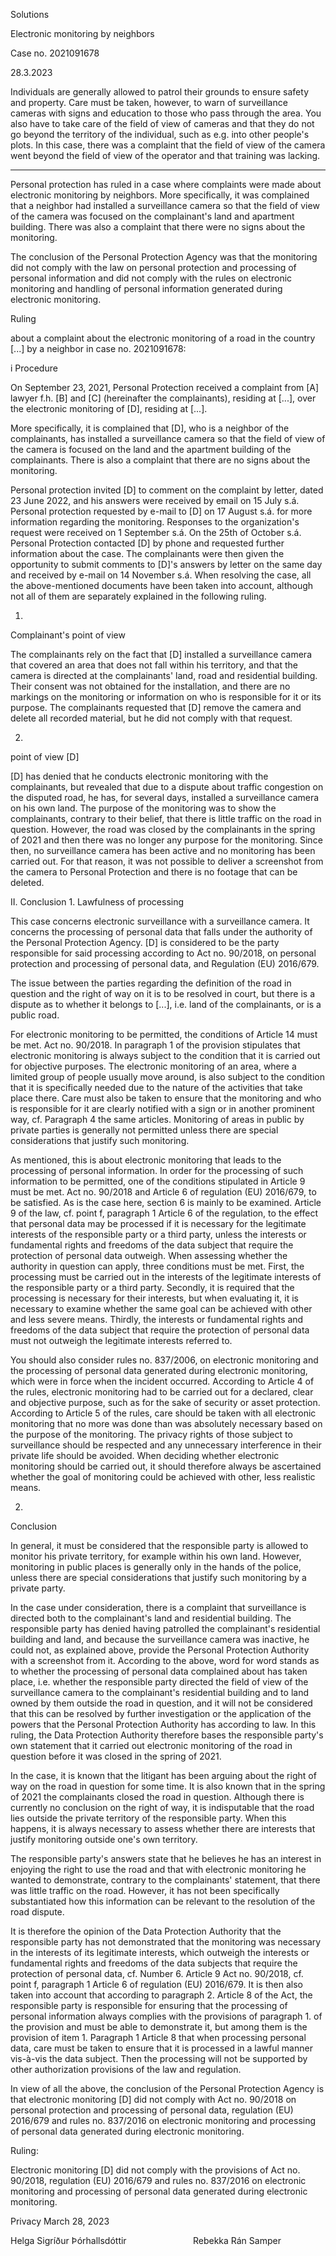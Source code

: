 Solutions

Electronic monitoring by neighbors

Case no. 2021091678

28.3.2023

Individuals are generally allowed to patrol their grounds to ensure safety and property. Care must be taken, however, to warn of surveillance cameras with signs and education to those who pass through the area. You also have to take care of the field of view of cameras and that they do not go beyond the territory of the individual, such as e.g. into other people's plots. In this case, there was a complaint that the field of view of the camera went beyond the field of view of the operator and that training was lacking.

----

Personal protection has ruled in a case where complaints were made about electronic monitoring by neighbors. More specifically, it was complained that a neighbor had installed a surveillance camera so that the field of view of the camera was focused on the complainant's land and apartment building. There was also a complaint that there were no signs about the monitoring.

The conclusion of the Personal Protection Agency was that the monitoring did not comply with the law on personal protection and processing of personal information and did not comply with the rules on electronic monitoring and handling of personal information generated during electronic monitoring.

Ruling

about a complaint about the electronic monitoring of a road in the country \[...\] by a neighbor in case no. 2021091678:

i
Procedure

On September 23, 2021, Personal Protection received a complaint from \[A\] lawyer f.h. \[B\] and \[C\] (hereinafter the complainants), residing at \[...\], over the electronic monitoring of \[D\], residing at \[...\].

More specifically, it is complained that \[D\], who is a neighbor of the complainants, has installed a surveillance camera so that the field of view of the camera is focused on the land and the apartment building of the complainants. There is also a complaint that there are no signs about the monitoring.

Personal protection invited \[D\] to comment on the complaint by letter, dated 23 June 2022, and his answers were received by email on 15 July s.á. Personal protection requested by e-mail to \[D\] on 17 August s.á. for more information regarding the monitoring. Responses to the organization's request were received on 1 September s.á. On the 25th of October s.á. Personal Protection contacted \[D\] by phone and requested further information about the case. The complainants were then given the opportunity to submit comments to \[D\]'s answers by letter on the same day and received by e-mail on 14 November s.á. When resolving the case, all the above-mentioned documents have been taken into account, although not all of them are separately explained in the following ruling.

1.
Complainant's point of view

The complainants rely on the fact that \[D\] installed a surveillance camera that covered an area that does not fall within his territory, and that the camera is directed at the complainants' land, road and residential building. Their consent was not obtained for the installation, and there are no markings on the monitoring or information on who is responsible for it or its purpose. The complainants requested that \[D\] remove the camera and delete all recorded material, but he did not comply with that request.

2.
point of view \[D\]

\[D\] has denied that he conducts electronic monitoring with the complainants, but revealed that due to a dispute about traffic congestion on the disputed road, he has, for several days, installed a surveillance camera on his own land. The purpose of the monitoring was to show the complainants, contrary to their belief, that there is little traffic on the road in question. However, the road was closed by the complainants in the spring of 2021 and then there was no longer any purpose for the monitoring. Since then, no surveillance camera has been active and no monitoring has been carried out. For that reason, it was not possible to deliver a screenshot from the camera to Personal Protection and there is no footage that can be deleted.

II.
Conclusion
1.
Lawfulness of processing

This case concerns electronic surveillance with a surveillance camera. It concerns the processing of personal data that falls under the authority of the Personal Protection Agency. \[D\] is considered to be the party responsible for said processing according to Act no. 90/2018, on personal protection and processing of personal data, and Regulation (EU) 2016/679.

The issue between the parties regarding the definition of the road in question and the right of way on it is to be resolved in court, but there is a dispute as to whether it belongs to \[...\], i.e. land of the complainants, or is a public road.

For electronic monitoring to be permitted, the conditions of Article 14 must be met. Act no. 90/2018. In paragraph 1 of the provision stipulates that electronic monitoring is always subject to the condition that it is carried out for objective purposes. The electronic monitoring of an area, where a limited group of people usually move around, is also subject to the condition that it is specifically needed due to the nature of the activities that take place there. Care must also be taken to ensure that the monitoring and who is responsible for it are clearly notified with a sign or in another prominent way, cf. Paragraph 4 the same articles. Monitoring of areas in public by private parties is generally not permitted unless there are special considerations that justify such monitoring.

As mentioned, this is about electronic monitoring that leads to the processing of personal information. In order for the processing of such information to be permitted, one of the conditions stipulated in Article 9 must be met. Act no. 90/2018 and Article 6 of regulation (EU) 2016/679, to be satisfied. As is the case here, section 6 is mainly to be examined. Article 9 of the law, cf. point f, paragraph 1 Article 6 of the regulation, to the effect that personal data may be processed if it is necessary for the legitimate interests of the responsible party or a third party, unless the interests or fundamental rights and freedoms of the data subject that require the protection of personal data outweigh. When assessing whether the authority in question can apply, three conditions must be met. First, the processing must be carried out in the interests of the legitimate interests of the responsible party or a third party. Secondly, it is required that the processing is necessary for their interests, but when evaluating it, it is necessary to examine whether the same goal can be achieved with other and less severe means. Thirdly, the interests or fundamental rights and freedoms of the data subject that require the protection of personal data must not outweigh the legitimate interests referred to.

You should also consider rules no. 837/2006, on electronic monitoring and the processing of personal data generated during electronic monitoring, which were in force when the incident occurred. According to Article 4 of the rules, electronic monitoring had to be carried out for a declared, clear and objective purpose, such as for the sake of security or asset protection. According to Article 5 of the rules, care should be taken with all electronic monitoring that no more was done than was absolutely necessary based on the purpose of the monitoring. The privacy rights of those subject to surveillance should be respected and any unnecessary interference in their private life should be avoided. When deciding whether electronic monitoring should be carried out, it should therefore always be ascertained whether the goal of monitoring could be achieved with other, less realistic means.

2.
Conclusion

In general, it must be considered that the responsible party is allowed to monitor his private territory, for example within his own land. However, monitoring in public places is generally only in the hands of the police, unless there are special considerations that justify such monitoring by a private party.

In the case under consideration, there is a complaint that surveillance is directed both to the complainant's land and residential building. The responsible party has denied having patrolled the complainant's residential building and land, and because the surveillance camera was inactive, he could not, as explained above, provide the Personal Protection Authority with a screenshot from it. According to the above, word for word stands as to whether the processing of personal data complained about has taken place, i.e. whether the responsible party directed the field of view of the surveillance camera to the complainant's residential building and to land owned by them outside the road in question, and it will not be considered that this can be resolved by further investigation or the application of the powers that the Personal Protection Authority has according to law. In this ruling, the Data Protection Authority therefore bases the responsible party's own statement that it carried out electronic monitoring of the road in question before it was closed in the spring of 2021.

In the case, it is known that the litigant has been arguing about the right of way on the road in question for some time. It is also known that in the spring of 2021 the complainants closed the road in question. Although there is currently no conclusion on the right of way, it is indisputable that the road lies outside the private territory of the responsible party. When this happens, it is always necessary to assess whether there are interests that justify monitoring outside one's own territory.

The responsible party's answers state that he believes he has an interest in enjoying the right to use the road and that with electronic monitoring he wanted to demonstrate, contrary to the complainants' statement, that there was little traffic on the road. However, it has not been specifically substantiated how this information can be relevant to the resolution of the road dispute.

It is therefore the opinion of the Data Protection Authority that the responsible party has not demonstrated that the monitoring was necessary in the interests of its legitimate interests, which outweigh the interests or fundamental rights and freedoms of the data subjects that require the protection of personal data, cf. Number 6. Article 9 Act no. 90/2018, cf. point f, paragraph 1 Article 6 of regulation (EU) 2016/679. It is then also taken into account that according to paragraph 2. Article 8 of the Act, the responsible party is responsible for ensuring that the processing of personal information always complies with the provisions of paragraph 1. of the provision and must be able to demonstrate it, but among them is the provision of item 1. Paragraph 1 Article 8 that when processing personal data, care must be taken to ensure that it is processed in a lawful manner vis-à-vis the data subject. Then the processing will not be supported by other authorization provisions of the law and regulation.

In view of all the above, the conclusion of the Personal Protection Agency is that electronic monitoring \[D\] did not comply with Act no. 90/2018 on personal protection and processing of personal data, regulation (EU) 2016/679 and rules no. 837/2016 on electronic monitoring and processing of personal data generated during electronic monitoring.

Ruling:

Electronic monitoring \[D\] did not comply with the provisions of Act no. 90/2018, regulation (EU) 2016/679 and rules no. 837/2016 on electronic monitoring and processing of personal data generated during electronic monitoring.

Privacy March 28, 2023

Helga Sigríður Þórhallsdóttir                           Rebekka Rán Samper
